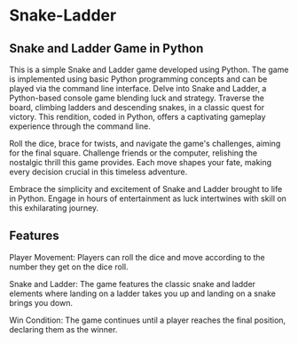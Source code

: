 # Snake-Ladder
## Snake and Ladder Game in Python
This is a simple Snake and Ladder game developed using Python. The game is implemented using basic Python programming concepts and can be played via the command line interface.
Delve into Snake and Ladder, a Python-based console game blending luck and strategy. Traverse the board, climbing ladders and descending snakes, in a classic quest for victory. This rendition, coded in Python, offers a captivating gameplay experience through the command line.

Roll the dice, brace for twists, and navigate the game's challenges, aiming for the final square. Challenge friends or the computer, relishing the nostalgic thrill this game provides. Each move shapes your fate, making every decision crucial in this timeless adventure.

Embrace the simplicity and excitement of Snake and Ladder brought to life in Python. Engage in hours of entertainment as luck intertwines with skill on this exhilarating journey.

## Features
Player Movement: Players can roll the dice and move according to the number they get on the dice roll.

Snake and Ladder: The game features the classic snake and ladder elements where landing on a ladder takes you up and landing on a snake brings you down.

Win Condition: The game continues until a player reaches the final position, declaring them as the winner.

